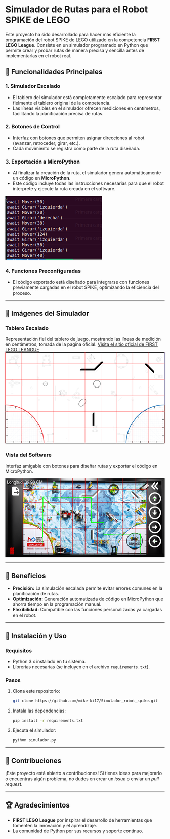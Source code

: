 # Simulador de Rutas para el Robot SPIKE de LEGO

Este proyecto ha sido desarrollado para hacer más eficiente la programación del robot SPIKE de LEGO utilizado en la competencia **FIRST LEGO League**. Consiste en un simulador programado en Python que permite crear y probar rutas de manera precisa y sencilla antes de implementarlas en el robot real.

## 🚀 Funcionalidades Principales

### 1. **Simulador Escalado**
- El tablero del simulador está completamente escalado para representar fielmente el tablero original de la competencia.
- Las líneas visibles en el simulador ofrecen mediciones en centímetros, facilitando la planificación precisa de rutas.

### 2. **Botones de Control**
- Interfaz con botones que permiten asignar direcciones al robot (avanzar, retroceder, girar, etc.).
- Cada movimiento se registra como parte de la ruta diseñada.

### 3. **Exportación a MicroPython**
- Al finalizar la creación de la ruta, el simulador genera automáticamente un código en **MicroPython**.
- Este código incluye todas las instrucciones necesarias para que el robot interprete y ejecute la ruta creada en el software.

![Imagen de salida de instrucciones](./src/readme_images/Captura%20desde%202025-01-27%2011-16-02.png)

### 4. **Funciones Preconfiguradas**
- El código exportado está diseñado para integrarse con funciones previamente cargadas en el robot SPIKE, optimizando la eficiencia del proceso.

---

## 📸 Imágenes del Simulador

### Tablero Escalado
Representación fiel del tablero de juego, mostrando las líneas de medición en centímetros, tomada de la pagina oficial.
[Visita el sitio oficial de FIRST LEGO LEANGUE](https://www.first-lego-league.org/en/2024-25-season/challenge-resources/robot-game)
![Imagen del Tablero](./src/readme_images/Captura%20desde%202025-01-26%2012-03-00.png)

### Vista del Software
Interfaz amigable con botones para diseñar rutas y exportar el código en MicroPython.

![Vista del Software](./src/readme_images/Captura%20desde%202025-01-27%2011-13-09.png)

---

## 🎯 Beneficios

- **Precisión:** La simulación escalada permite evitar errores comunes en la planificación de rutas.
- **Optimización:** Generación automatizada de código en MicroPython que ahorra tiempo en la programación manual.
- **Flexibilidad:** Compatible con las funciones personalizadas ya cargadas en el robot.

---

## 📂 Instalación y Uso

### Requisitos
- Python 3.x instalado en tu sistema.
- Librerías necesarias (se incluyen en el archivo `requirements.txt`).

### Pasos
1. Clona este repositorio:
   ```bash
   git clone https://github.com/mike-ki17/Simulador_robot_spike.git
   ```
2. Instala las dependencias:
   ```bash
   pip install -r requirements.txt
   ```
3. Ejecuta el simulador:
   ```bash
   python simulador.py
   ```

---

## 🤝 Contribuciones

¡Este proyecto está abierto a contribuciones! Si tienes ideas para mejorarlo o encuentras algún problema, no dudes en crear un *issue* o enviar un *pull request*.

---


## 🏆 Agradecimientos

- **FIRST LEGO League** por inspirar el desarrollo de herramientas que fomenten la innovación y el aprendizaje.
- La comunidad de Python por sus recursos y soporte continuo.
